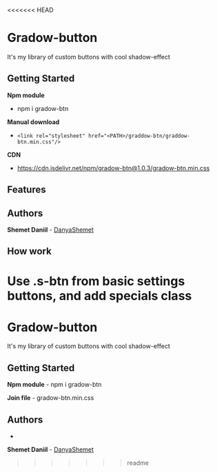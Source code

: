 <<<<<<< HEAD
# Gradow-button

It's my library of custom buttons with cool shadow-effect

## Getting Started
  

**Npm module**
  - npm i gradow-btn 
    
**Manual download**
  - `<link rel="stylesheet" href="<PATH>/graddow-btn/graddow-btn.min.css"/>`
    
 **CDN** 
  - https://cdn.jsdelivr.net/npm/gradow-btn@1.0.3/gradow-btn.min.css
 
## Features

## Authors

**Shemet Daniil** - [DanyaShemet](https://github.com/DanyaShemet)

## How work

Use .s-btn from basic settings buttons, and add specials class
=======

# Gradow-button



It's my library of custom buttons with cool shadow-effect



## Getting Started

  

**Npm module**
    - npm i gradow-btn
    
  

  
**Join file**
    - gradow-btn.min.css



## Authors

*

**Shemet Daniil** - [DanyaShemet](https://github.com/DanyaShemet)
>>>>>>> readme

